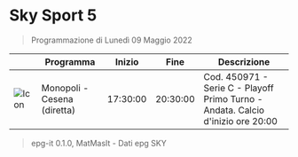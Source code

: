 # Sky Sport 5
> Programmazione di Lunedì 09 Maggio 2022

||Programma|Inizio|Fine|Descrizione|
|---|---|---|---|---|
|![Icon](https://guidatv.sky.it/uuid/feffea10-0cc0-4e3b-995c-f4f8bf2b454c/cover?md5ChecksumParam=a53e78a35dcccd9ef1536909af8fc207)|Monopoli - Cesena (diretta)|17:30:00|20:30:00|Cod. 450971 - Serie C - Playoff Primo Turno - Andata. Calcio d&#039;inizio ore 20:00



 > epg-it 0.1.0, MatMasIt - Dati epg SKY